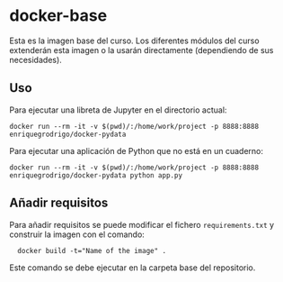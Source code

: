 # docker-base

Esta es la imagen base del curso. Los diferentes módulos del curso extenderán esta imagen o la 
usarán directamente (dependiendo de sus necesidades).

## Uso

Para ejecutar una libreta de Jupyter en el directorio actual:

	docker run --rm -it -v $(pwd)/:/home/work/project -p 8888:8888 enriquegrodrigo/docker-pydata

Para ejecutar una aplicación de Python que no está en un cuaderno:

	docker run --rm -it -v $(pwd)/:/home/work/project -p 8888:8888 enriquegrodrigo/docker-pydata python app.py


## Añadir requisitos 

Para añadir requisitos se puede modificar el fichero `requirements.txt` y construir la imagen con el comando: 

```
  docker build -t="Name of the image" .
```

Este comando se debe ejecutar en la carpeta base del repositorio.   
